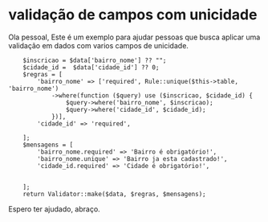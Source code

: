 # validação de campos com unicidade

Ola pessoal,
Este é um exemplo para ajudar pessoas que busca aplicar uma validação em dados com varios campos de unicidade.

   
        
        $inscricao = $data['bairro_nome'] ?? "";
        $cidade_id =  $data['cidade_id'] ?? 0;
        $regras = [
            'bairro_nome' => ['required', Rule::unique($this->table, 'bairro_nome')
                ->where(function ($query) use ($inscricao, $cidade_id) {
                    $query->where('bairro_nome', $inscricao);
                    $query->where('cidade_id', $cidade_id);
                })],
            'cidade_id' => 'required',
             
        ];
        $mensagens = [
            'bairro_nome.required' => 'Bairro é obrigatório!',
            'bairro_nome.unique' => 'Bairro ja esta cadastrado!',
            'cidade_id.required' => 'Cidade é obrigatório!',
            

        ];
        return Validator::make($data, $regras, $mensagens);
    
Espero ter ajudado, abraço.
